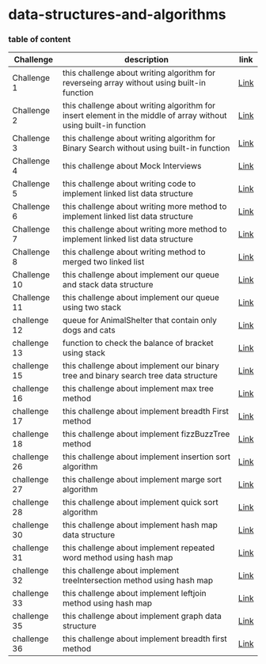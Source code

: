 # data-structures-and-algorithms

### table of content




| Challenge   |   description           | link                             |
|-------------   |-------------|----------------------------------------------|
| Challenge 1  | this challenge about writing algorithm for reverseing array without using built-in  function | [Link](array-reverse/array-reverse.md)       |
| Challenge 2    |this challenge about writing algorithm for insert element in the middle of array without using built-in  function             | [Link](insertShiftArray/insertShiftArray.md) |
| Challenge 3 | this challenge about writing algorithm for Binary Search without using built-in  function            | [Link](BinarySearch/BinarySearch.md)         |
| Challenge 4 | this challenge about Mock Interviews  |[Link](Challenge4/challenge.md)              |
| Challenge 5 | this challenge about writing code to implement linked list data structure  | [Link](challenge5/linkedlist.md)             |
| Challenge 6 | this challenge about writing more method to implement linked list data structure|[Link](./challenge6/linkedList2.md)|
| Challenge 7 | this challenge about writing more method to implement linked list data structure|[Link](./challenge7/readme.md)|
| Challenge 8 | this challenge about writing method to merged two linked list |[Link](./challenge8/readme.md)
| Challenge 10| this challenge about implement our queue and stack data structure  | [Link](./challenge10/readme.md)|
|Challenge 11 | this challenge about implement our queue using two stack |[Link](./challenge10/readme.md)                 |
|challenge 12| queue for AnimalShelter that contain only dogs and cats |[Link](./challenge12/readme.md)    |
|challenge 13|function to check the balance of bracket using stack |[Link](./challenge13/readme.md)     |
|challenge 15|  this challenge about implement our binary tree and binary search tree data structure  | [Link](./challenge15/readme.md) |
|challenge 16|this challenge about implement max tree method|[Link](./challenge15/readme.md)   |
|challenge 17|this challenge about implement breadth First method |[Link](./challenge15/readme.md)              |
|challenge 18|this challenge about implement fizzBuzzTree method  |[Link](./challenge18/readme.md)  |
|challenge 26|this challenge about implement insertion sort algorithm|[Link](./challenge26/readme.md)|
|challenge 27|this challenge about implement marge sort algorithm|[Link](./challenge26/readme.md)|
|challenge 28|this challenge about implement quick sort algorithm|[Link](./challenge26/readme.md)|
|challenge 30|this challenge about implement hash map data structure |[Link](./challenge30/readme.md)|
|challenge 31|this challenge about implement repeated word method using hash map |[Link](./challenge30/readme.md)|
|challenge 32|this challenge about implement treeIntersection method using hash map |[Link](./challenge30/readme.md)|
|challenge 33|this challenge about implement leftjoin method using hash map |[Link](./challenge30/readme.md)|
|challenge 35|this challenge about implement graph data structure |[Link](./challenge35/readme.md)|
|challenge 36|this challenge about implement breadth first method  |[Link](./challenge35/readme.md)|